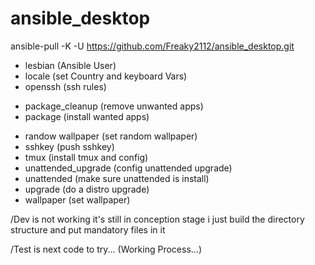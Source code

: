 # ansible_desktop

ansible-pull -K -U https://github.com/Freaky2112/ansible_desktop.git

+ lesbian (Ansible User)
+ locale (set Country and keyboard Vars)
+ openssh (ssh rules)

- package_cleanup (remove unwanted apps)
- package (install wanted apps)

+ randow wallpaper (set random wallpaper)
+ sshkey (push sshkey)
+ tmux (install tmux and config)
+ unattended_upgrade (config unattended upgrade)
+ unattended (make sure unattended is install)
+ upgrade (do a distro upgrade)
+ wallpaper (set wallpaper)

/Dev is not working it's still in conception stage i just build the directory structure and put mandatory files in it

/Test is next code to try... (Working Process...)
